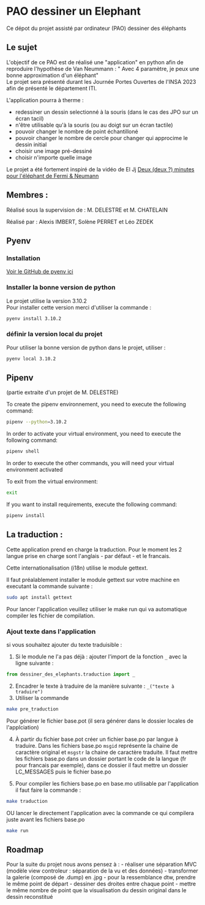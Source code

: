 # PAO dessiner un Elephant
Ce dépot du projet assisté par ordinateur (PAO) dessiner des éléphants  

## Le sujet 
L'objectif de ce PAO est de réalisé une "application" en python afin de reproduire l'hypothèse de Van Neummann : 
" Avec 4 paramètre, je peux une bonne approximation d'un éléphant"  
Le projet sera présenté durant les Journée Portes Ouvertes de l'INSA 2023 afin de présenté le département ITI.  

L'application pourra à therme : 
 - redessiner un dessin selectionné à la souris (dans le cas des JPO sur un écran tacil)
 - n'être utilisable qu'à la souris (ou au doigt sur un écran tactile)
 - pouvoir changer le nombre de point échantilloné 
 - pouvoir changer le nombre de cercle pour changer qui approcime le dessin initial
 - choisir une image pré-dessiné
 - choisir n'importe quelle image

Le projet a été fortement inspiré de la vidéo de El Jj [Deux (deux ?) minutes pour l'éléphant de Fermi & Neumann](https://www.youtube.com/watch?v=uazPP0ny3XQ)


## Membres :
Réalisé sous la supervision de : M. DELESTRE et M. CHATELAIN

Réalisé par : Alexis IMBERT, Solène PERRET et Léo ZEDEK

## Pyenv 
### Installation 
[Voir le GitHub de pyenv ici](https://github.com/pyenv/pyenv)

### Installer la bonne version de python
Le projet utilise la version 3.10.2  
Pour installer cette version merci d'utiliser la commande : 

```bash
pyenv install 3.10.2
```

### définir la version local du projet
Pour utiliser la bonne version de python dans le projet, utiliser :
```bash
pyenv local 3.10.2
```
## Pipenv

(partie extraite d'un projet de M. DELESTRE)

To create the pipenv environnement, you need to execute the following command:
```bash
pipenv --python=3.10.2
```

In order to activate your virtual environment, you need to execute the following command:
```bash
pipenv shell
```
In order to execute the other commands, you will need your virtual environment activated

To exit from the virtual environment:
```bash
exit
```

If you want to install requirements, execute the following command:
```bash
pipenv install
```

## La traduction :
Cette application prend en charge la traduction. Pour le moment les 2 langue prise en charge sont l'anglais - par défaut - et le francais.

Cette internationalisation (i18n) utilise le module gettext.

Il faut préalablement installer le module gettext sur votre machine en executant la commande suivante :
```bash
sudo apt install gettext
```

Pour lancer l'application veuillez utiliser le make run qui va automatique compiler les fichier de compilation.

### Ajout texte dans l'application
si vous souhaitez ajouter du texte traduisible :
1. Si le module ne l'a pas déjà : ajouter l'import de la fonction ```_``` avec la ligne suivante :
```python
from dessiner_des_elephants.traduction import _
```
2. Encadrer le texte à traduire de la manière suivante :  ```_("texte à traduire")```
3. Utiliser la commande 
```bash
make pre_traduction
```
Pour générer le fichier base.pot (il sera générer dans le dossier locales de l'applciation)

4. À partir du fichier base.pot créer un fichier base.po par langue à traduire.
Dans les fichiers base.po ```msgid``` représente la chaine de caractère original et ```msgstr``` la chaine de caractère traduite.
Il faut mettre les fichiers base.po dans un dossier portant le code de la langue (fr pour francais par exemple), dans ce dossier il faut mettre un dossier LC_MESSAGES puis le fichier base.po

5. Pour compiler les fichiers base.po en base.mo utilisable par l'application il faut faire la commande :
```bash
make traduction
```
OU lancer le directement l'application avec la commande ce qui compilera juste avant les fichiers base.po
```bash
make run
```


## Roadmap
Pour la suite du projet nous avons pensez à :
    - réaliser une séparation MVC (modèle view controleur : séparation de la vu et des données)
    - transformer la galerie (composé de .dump) en .jpg
    - pour la ressemblance dtw, prendre le même point de départ
    - dessiner des droites entre chaque point
    - mettre le même nombre de point que la visualisation du dessin original dans le dessin reconstitué